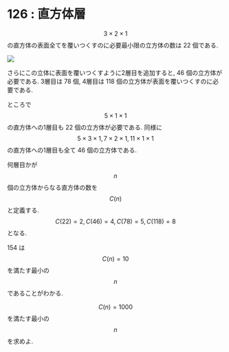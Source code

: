 # 126 : 直方体層

$$3 \times 2 \times 1$$の直方体の表面全てを覆いつくすのに必要最小限の立方体の数は 22 個である.

![](https://projecteuler.net/project/images/p126.png)

さらにこの立体に表面を覆いつくすように2層目を追加すると, 46 個の立方体が必要である. 3層目は 78 個, 4層目は 118 個の立方体が表面を覆いつくすのに必要である.

ところで$$5 \times 1 \times 1$$の直方体への1層目も 22 個の立方体が必要である. 同様に$$5 \times 3 \times 1, 7 \times 2 \times 1, 11 \times 1 \times 1$$の直方体への1層目も全て 46 個の立方体である.

何層目かが$$n$$個の立方体からなる直方体の数を$$C(n)$$と定義する. $$C(22) = 2, C(46) = 4, C(78) = 5, C(118) = 8$$となる.

154 は$$C(n) = 10$$を満たす最小の$$n$$であることがわかる.

$$C(n)=1000$$を満たす最小の$$n$$を求めよ.
